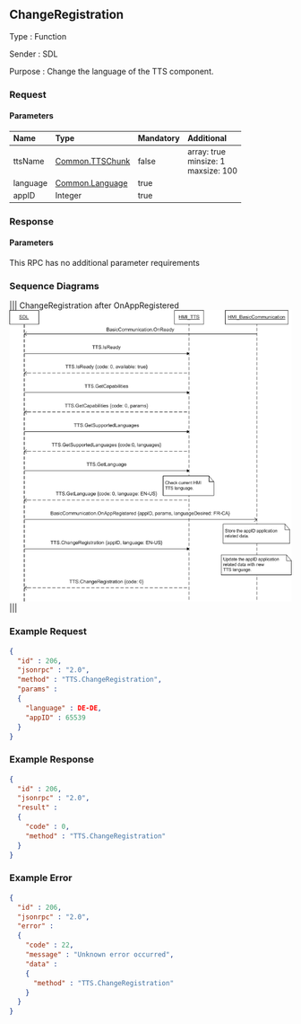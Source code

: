 ## ChangeRegistration

Type
: Function

Sender
: SDL

Purpose
: Change the language of the TTS component.

### Request

#### Parameters

|Name|Type|Mandatory|Additional|
|:---|:---|:--------|:---------|
|ttsName|[Common.TTSChunk](../../Common/Structs/index.md#ttschunk)|false|array: true<br>minsize: 1<br>maxsize: 100|
|language|[Common.Language](../../Common/Enums/index.md#language)|true||
|appID|Integer|true||

### Response

#### Parameters

This RPC has no additional parameter requirements

### Sequence Diagrams
|||
ChangeRegistration after OnAppRegistered
![ChangeRegistration](./assets/ChangeRegistration.png)
|||

### Example Request

```json
{
  "id" : 206,
  "jsonrpc" : "2.0",
  "method" : "TTS.ChangeRegistration",
  "params" :
  {
    "language" : DE-DE,
    "appID" : 65539
  }
}
```
### Example Response

```json
{
  "id" : 206,
  "jsonrpc" : "2.0",
  "result" :
  {
    "code" : 0,
    "method" : "TTS.ChangeRegistration"
  }
}
```

### Example Error

```json
{
  "id" : 206,
  "jsonrpc" : "2.0",
  "error" :
  {
    "code" : 22,
    "message" : "Unknown error occurred",
    "data" :
    {
      "method" : "TTS.ChangeRegistration"
    }
  }
}
```
